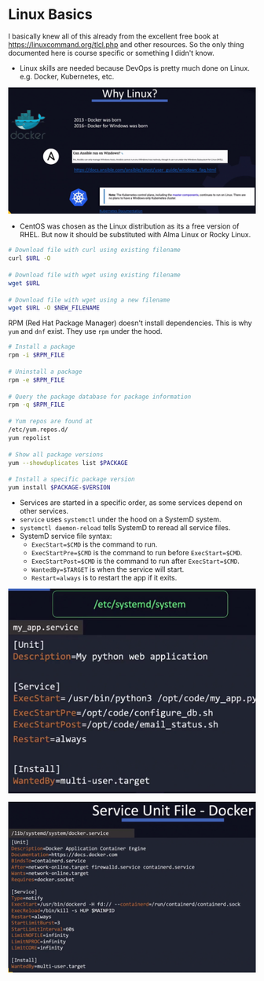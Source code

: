 # Linux Basics

I basically knew all of this already from the excellent free book at https://linuxcommand.org/tlcl.php and other resources. So the only thing documented here is course specific or something I didn't know.

* Linux skills are needed because DevOps is pretty much done on Linux. e.g. Docker, Kubernetes, etc.

![](images/linux01.png)

* CentOS was chosen as the Linux distribution as its a free version of RHEL. But now it should be substituted with Alma Linux or Rocky Linux.

```bash
# Download file with curl using existing filename
curl $URL -O

# Download file with wget using existing filename
wget $URL

# Download file with wget using a new filename
wget $URL -O $NEW_FILENAME
```

RPM (Red Hat Package Manager) doesn't install dependencies. This is why `yum` and `dnf` exist. They use `rpm` under the hood.

```bash
# Install a package
rpm -i $RPM_FILE

# Uninstall a package
rpm -e $RPM_FILE

# Query the package database for package information
rpm -q $RPM_FILE

# Yum repos are found at
/etc/yum.repos.d/
yum repolist

# Show all package versions
yum --showduplicates list $PACKAGE

# Install a specific package version
yum install $PACKAGE-$VERSION
```

* Services are started in a specific order, as some services depend on other services.
* `service` uses `systemctl` under the hood on a SystemD system.
* `systemctl daemon-reload` tells SystemD to reread all service files.
* SystemD service file syntax:
  * `ExecStart=$CMD` is the command to run.
  * `ExecStartPre=$CMD` is the command to run before `ExecStart=$CMD`.
  * `ExecStartPost=$CMD` is the command to run after `ExecStart=$CMD`.
  * `WantedBy=$TARGET` is when the service will start.
  * `Restart=always` is to restart the app if it exits.

![](images/linux02.png)

![](images/linux03.png)
